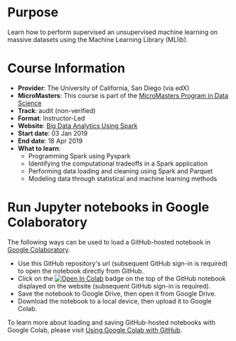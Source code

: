 # Purpose
Learn how to perform supervised an unsupervised machine learning on massive datasets using the Machine Learning Library (MLlib).

# Course Information
* **Provider**: The University of California, San Diego (via edX)
* **MicroMasters**: This course is part of the [MicroMasters Program in Data Science](https://www.edx.org/micromasters/uc-san-diegox-data-science)
* **Track**: audit (non-verified)
* **Format**: Instructor-Led
* **Website**: [Big Data Analytics Using Spark](https://www.edx.org/course/big-data-analytics-using-spark-0)
* **Start date**: 03 Jan 2019
* **End date**: 18 Apr 2019
* **What to learn**:
  * Programming Spark using Pyspark
  * Identifying the computational tradeoffs in a Spark application
  * Performing data loading and cleaning using Spark and Parquet
  * Modeling data through statistical and machine learning methods

# Run Jupyter notebooks in Google Colaboratory
The following ways can be used to load a GitHub-hosted notebook in [Google Colaboratory](https://colab.research.google.com/notebooks/welcome.ipynb#recent=true).
* Use this GitHub repository's url (subsequent GitHub sign-in is required) to open the notebook directly from GitHub.
* Click on the [![Open In Colab](https://colab.research.google.com/assets/colab-badge.svg)]() badge on the top of the GitHub notebook displayed on the website (subsequent GitHub sign-in is required).
* Save the notebook to Google Drive, then open it from Google Drive.
* Download the notebook to a local device, then upload it to Google Colab.

To learn more about loading and saving GitHub-hosted notebooks with Google Colab, please visit [Using Google Colab with GitHub](https://colab.research.google.com/github/googlecolab/colabtools/blob/master/notebooks/colab-github-demo.ipynb).
